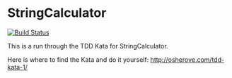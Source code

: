 # StringCalculator

[![Build Status](https://travis-ci.org/mitchell-abbott/StringCalculator.svg?branch=master)](https://travis-ci.org/mitchell-abbott/StringCalculator)

This is a run through the TDD Kata for StringCalculator.

Here is where to find the Kata and do it yourself:
http://osherove.com/tdd-kata-1/
